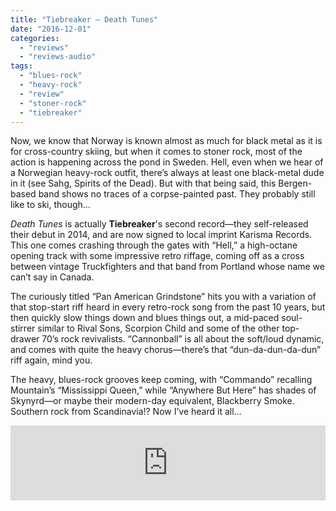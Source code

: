 ```yaml
---
title: "Tiebreaker – Death Tunes"
date: "2016-12-01"
categories: 
  - "reviews"
  - "reviews-audio"
tags: 
  - "blues-rock"
  - "heavy-rock"
  - "review"
  - "stoner-rock"
  - "tiebreaker"
---
```


Now, we know that Norway is known almost as much for black metal as it is for cross-country skiing, but when it comes to stoner rock, most of the action is happening across the pond in Sweden. Hell, even when we hear of a Norwegian heavy-rock outfit, there’s always at least one black-metal dude in it (see Sahg, Spirits of the Dead). But with that being said, this Bergen-based band shows no traces of a corpse-painted past. They probably still like to ski, though…

_Death Tunes_ is actually **Tiebreaker**'s second record—they self-released their debut in 2014, and are now signed to local imprint Karisma Records. This one comes crashing through the gates with “Hell,” a high-octane opening track with some impressive retro riffage, coming off as a cross between vintage Truckfighters and that band from Portland whose name we can’t say in Canada.

The curiously titled “Pan American Grindstone” hits you with a variation of that stop-start riff heard in every retro-rock song from the past 10 years, but then quickly slow things down and blues things out, a mid-paced soul-stirrer similar to Rival Sons, Scorpion Child and some of the other top-drawer 70’s rock revivalists. “Cannonball” is all about the soft/loud dynamic, and comes with quite the heavy chorus—there’s that “dun-da-dun-da-dun” riff again, mind you.

The heavy, blues-rock grooves keep coming, with “Commando” recalling Mountain’s “Mississippi Queen,” while “Anywhere But Here” has shades of Skynyrd—or maybe their modern-day equivalent, Blackberry Smoke. Southern rock from Scandinavia!? Now I’ve heard it all…

<iframe style="border: 0; width: 100%; height: 120px;" src="https://bandcamp.com/EmbeddedPlayer/album=2595366292/size=large/bgcol=ffffff/linkcol=0687f5/tracklist=false/artwork=small/transparent=true/" width="300" height="150" seamless=""><a href="http://tiebreaker.bandcamp.com/album/death-tunes">Death Tunes by Tiebreaker</a></iframe>

